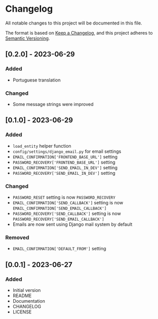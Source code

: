 # Changelog

All notable changes to this project will be documented in this file.

The format is based on [Keep a Changelog](https://keepachangelog.com/en/1.1.0/),
and this project adheres to [Semantic Versioning](https://semver.org/spec/v2.0.0.html).

## [0.2.0] - 2023-06-29

### Added

- Portuguese translation

### Changed

- Some message strings were improved

## [0.1.0] - 2023-06-29

### Added

- `load_entity` helper function
- `config/settings/django_email.py` for email settings
- `EMAIL_CONFIRMATION['FRONTEND_BASE_URL']` setting
- `PASSWORD_RECOVERY['FRONTEND_BASE_URL']` setting
- `EMAIL_CONFIRMATION['SEND_EMAIL_IN_DEV']` setting
- `PASSWORD_RECOVERY['SEND_EMAIL_IN_DEV']` setting

### Changed

- `PASSWORD_RESET` setting is now `PASSWORD_RECOVERY`
- `EMAIL_CONFIRMATION['SEND_CALLBACK']` setting is now `EMAIL_CONFIRMATION['SEND_EMAIL_CALLBACK']`
- `PASSWORD_RECOVERY['SEND_CALLBACK']` setting is now `PASSWORD_RECOVERY['SEND_EMAIL_CALLBACK']`
- Emails are now sent using Django mail system by default

### Removed

- `EMAIL_CONFIRMATION['DEFAULT_FROM']` setting

## [0.0.1] - 2023-06-27

### Added

- Initial version
- README
- Documentation
- CHANGELOG
- LICENSE
